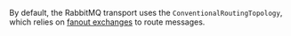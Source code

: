 By default, the RabbitMQ transport uses the `ConventionalRoutingTopology`, which relies on [fanout exchanges](https://www.rabbitmq.com/tutorials/amqp-concepts.html#exchange-fanout) to route messages. 
